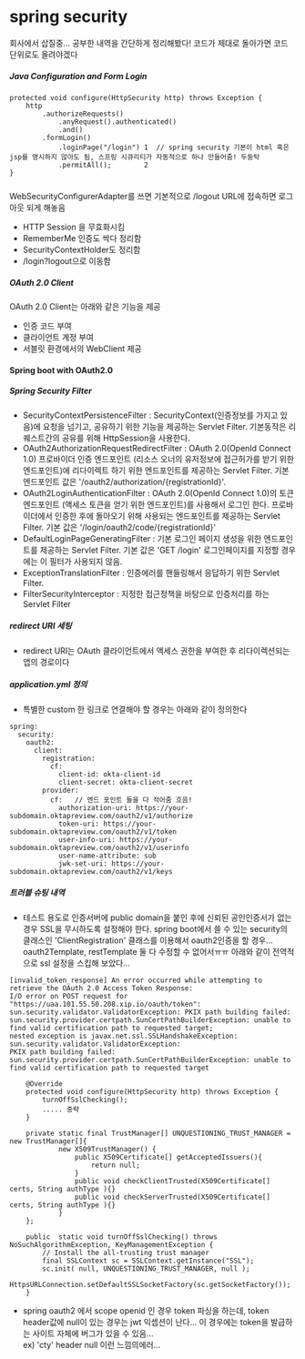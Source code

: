 # spring security

회사에서 삽질중... 공부한 내역을 간단하게 정리해봤다!
코드가 제대로 돌아가면 코드 단위로도 올려야겠다
##### Java Configuration and Form Login
```
protected void configure(HttpSecurity http) throws Exception {
    http
        .authorizeRequests()
            .anyRequest().authenticated()
            .and()
        .formLogin()
            .loginPage("/login") 1  // spring security 기본이 html 혹은 jsp를 명시하지 않아도 됨, 스프링 시큐리티가 자동적으로 하나 만들어줌! 두둥탁
            .permitAll();        2
}

```

#####
WebSecurityConfigurerAdapter를 쓰면 기본적으로 /logout URL에 접속하면 로그아웃 되게 해놓음
  - HTTP Session 을 무효화시킴
  - RememberMe 인증도 싹다 정리함
  - SecurityContextHolder도 정리함
  - /login?logout으로 이동함


##### OAuth 2.0 Client
OAuth 2.0 Client는 아래와 같은 기능을 제공
  - 인증 코드 부여
  - 클라이언트 계정 부여
  - 서블릿 환경에서의 WebClient 제공


#### Spring boot with OAuth2.0

##### Spring Security Filter
 - SecurityContextPersistenceFilter : SecurityContext(인증정보를 가지고 있음)에 요청을 넘기고, 공유하기 위한 기능을 제공하는 Servlet Filter. 기본동작은 리퀘스트간의 공유를 위해 HttpSession을 사용한다.
 - OAuth2AuthorizationRequestRedirectFilter : OAuth 2.0(OpenId Connect 1.0) 프로바이더 인증 엔드포인트 (리소스 오너의 유저정보에 접근허가를 받기 위한 엔드포인트)에 리다이렉트 하기 위한 엔드포인트를 제공하는 Servlet Filter. 기본 엔드포인트 값은 '/oauth2/authorization/{registrationId}'.
 - OAuth2LoginAuthenticationFilter : OAuth 2.0(OpenId Connect 1.0)의 토큰 엔드포인트 (액세스 토큰을 얻기 위한 엔드포인트)를 사용해서 로그인 한다. 프로바이더에서 인증한 후에 돌아오기 위해 사용되는 엔드포인트를 제공하는 Servlet Filter. 기본 값은 '/login/oauth2/code/{registrationId}'
 - DefaultLoginPageGeneratingFilter :  기본 로그인 페이지 생성을 위한 엔드포인트를 제공하는 Servlet Filter. 기본 값은 'GET /login' 로그인페이지를 지정할 경우에는 이 필터가 사용되지 않음.
 - ExceptionTranslationFilter : 인증에러를 핸들링해서 응답하기 위한 Servlet Filter.
 - FilterSecurityInterceptor : 지정한 접근정책을 바탕으로 인증처리를 하는 Servlet Filter


##### redirect URI 세팅
 - redirect URI는 OAuth 클라이언트에서 액세스 권한을 부여한 후 리다이렉션되는 앱의 경로이다

##### application.yml 정의
  - 특별한 custom 한 링크로 연결해야 할 경우는 아래와 같이 정의한다
```
spring:
  security:
    oauth2:
      client:
        registration:
          cf:
            client-id: okta-client-id
            client-secret: okta-client-secret
        provider:
          cf:   // 엔드 포인트 들을 다 적어줌 흐음!
            authorization-uri: https://your-subdomain.oktapreview.com/oauth2/v1/authorize
            token-uri: https://your-subdomain.oktapreview.com/oauth2/v1/token
            user-info-uri: https://your-subdomain.oktapreview.com/oauth2/v1/userinfo
            user-name-attribute: sub
            jwk-set-uri: https://your-subdomain.oktapreview.com/oauth2/v1/keys
```


##### 트러블 슈팅 내역
* 테스트 용도로 인증서버에 public domain을 붙인 후에 신뢰된 공인인증서가 없는 경우 SSL을 무시하도록 설정해야 한다. 
  spring boot에서 쓸 수 있는 security의 클래스인 'ClientRegistration' 클래스를 이용해서 oauth2인증을 할 경우... oauth2Template, restTemplate 둘 다 수정할 수 없어서ㅠㅠ
  아래와 같이 전역적으로 ssl 설정을 스킵해 보았다...
``` 
[invalid_token_response] An error occurred while attempting to retrieve the OAuth 2.0 Access Token Response: 
I/O error on POST request for "https://uaa.101.55.50.208.xip.io/oauth/token": sun.security.validator.ValidatorException: PKIX path building failed: 
sun.security.provider.certpath.SunCertPathBuilderException: unable to find valid certification path to requested target; 
nested exception is javax.net.ssl.SSLHandshakeException: sun.security.validator.ValidatorException: 
PKIX path building failed: sun.security.provider.certpath.SunCertPathBuilderException: unable to find valid certification path to requested target
```

```
    @Override
    protected void configure(HttpSecurity http) throws Exception {
        turnOffSslChecking();
        ..... 중략
    }

    private static final TrustManager[] UNQUESTIONING_TRUST_MANAGER = new TrustManager[]{
            new X509TrustManager() {
                public X509Certificate[] getAcceptedIssuers(){
                    return null;
                }
                public void checkClientTrusted(X509Certificate[] certs, String authType ){}
                public void checkServerTrusted(X509Certificate[] certs, String authType ){}
            }
    };

    public  static void turnOffSslChecking() throws NoSuchAlgorithmException, KeyManagementException {
        // Install the all-trusting trust manager
        final SSLContext sc = SSLContext.getInstance("SSL");
        sc.init( null, UNQUESTIONING_TRUST_MANAGER, null );
        HttpsURLConnection.setDefaultSSLSocketFactory(sc.getSocketFactory());
    }
```

* spring oauth2 에서 scope openid 인 경우 token 파싱을 하는데, token header값에 null이 있는 경우는 jwt 익셉션이 난다... 이 경우에는 token을 발급하는 사이트 자체에 버그가 있을 수 있음...
  <br/> ex) 'cty' header null 이런 느낌의에러...